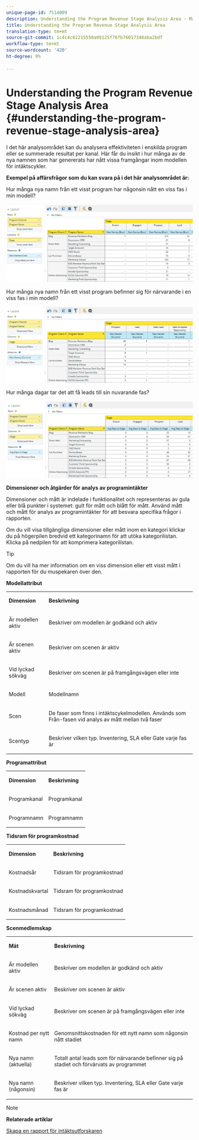 ```yaml
---
unique-page-id: 7514009
description: Understanding the Program Revenue Stage Analysis Area - Marketo Docs - Product Documentation
title: Understanding the Program Revenue Stage Analysis Area
translation-type: tm+mt
source-git-commit: 1c4c4c62215550a09125f76fb76017348aba2bdf
workflow-type: tm+mt
source-wordcount: '420'
ht-degree: 0%

---
```



# Understanding the Program Revenue Stage Analysis Area {#understanding-the-program-revenue-stage-analysis-area}

I det här analysområdet kan du analysera effektiviteten i enskilda program eller se summerade resultat per kanal. Här får du insikt i hur många av de nya namnen som har genererats har nått vissa framgångar inom modellen för intäktscykler.

**Exempel på affärsfrågor som du kan svara på i det här analysområdet är:**

Hur många nya namn från ett visst program har någonsin nått en viss fas i min modell?

![](assets/one-3.png)

Hur många nya namn från ett visst program befinner sig för närvarande i en viss fas i min modell?

![](assets/two-3.png)

Hur många dagar tar det att få leads till sin nuvarande fas?

![](assets/three-3.png)

**Dimensioner och åtgärder för analys av programintäkter**

Dimensioner och mått är indelade i funktionalitet och representeras av gula eller blå punkter i systemet: gult för mått och blått för mått. Använd mått och mått för analys av programintäkter för att besvara specifika frågor i rapporten.

Om du vill visa tillgängliga dimensioner eller mått inom en kategori klickar du på högerpilen bredvid ett kategorinamn för att utöka kategorilistan. Klicka på nedpilen för att komprimera kategorilistan.

>[!TIP]
>
>Om du vill ha mer information om en viss dimension eller ett visst mått i rapporten för du muspekaren över den.

**Modellattribut**

<table> 
 <tbody> 
  <tr> 
   <td colspan="1" rowspan="1"><strong>Dimension</strong></td> 
   <td colspan="1" rowspan="1"><p><strong>Beskrivning</strong></p></td> 
  </tr> 
  <tr> 
   <td colspan="1" rowspan="1"><p>Är modellen aktiv</p></td> 
   <td colspan="1" rowspan="1"><p>Beskriver om modellen är godkänd och aktiv</p></td> 
  </tr> 
  <tr> 
   <td colspan="1" rowspan="1"><p>Är scenen aktiv</p></td> 
   <td colspan="1" rowspan="1"><p>Beskriver om scenen är aktiv</p></td> 
  </tr> 
  <tr> 
   <td colspan="1" rowspan="1"><p>Vid lyckad sökväg</p></td> 
   <td colspan="1" rowspan="1"><p>Beskriver om scenen är på framgångsvägen eller inte</p></td> 
  </tr> 
  <tr> 
   <td colspan="1" rowspan="1"><p>Modell</p></td> 
   <td colspan="1" rowspan="1"><p>Modellnamn</p></td> 
  </tr> 
  <tr> 
   <td colspan="1" rowspan="1"><p>Scen</p></td> 
   <td colspan="1" rowspan="1"><p>De faser som finns i intäktscykelmodellen. Används som Från-fasen vid analys av mått mellan två faser</p></td> 
  </tr> 
  <tr> 
   <td colspan="1" rowspan="1"><p>Scentyp</p></td> 
   <td colspan="1" rowspan="1"><p>Beskriver vilken typ. Inventering, SLA eller Gate varje fas är</p></td> 
  </tr> 
 </tbody> 
</table>

**Programattribut**

<table> 
 <tbody> 
  <tr> 
   <td colspan="1" rowspan="1"><p><strong>Dimension</strong></p></td> 
   <td colspan="1" rowspan="1"><p><strong>Beskrivning</strong></p></td> 
  </tr> 
  <tr> 
   <td colspan="1" rowspan="1"><p>Programkanal</p></td> 
   <td colspan="1" rowspan="1"><p>Programkanal</p></td> 
  </tr> 
  <tr> 
   <td colspan="1" rowspan="1"><p>Programnamn</p></td> 
   <td colspan="1" rowspan="1"><p>Programnamn</p></td> 
  </tr> 
 </tbody> 
</table>

**Tidsram för programkostnad**

<table> 
 <tbody> 
  <tr> 
   <td colspan="1" rowspan="1"><p><strong>Dimension</strong></p></td> 
   <td colspan="1" rowspan="1"><p><strong>Beskrivning</strong></p></td> 
  </tr> 
  <tr> 
   <td colspan="1" rowspan="1"><p>Kostnadsår</p></td> 
   <td colspan="1" rowspan="1"><p>Tidsram för programkostnad</p></td> 
  </tr> 
  <tr> 
   <td colspan="1" rowspan="1"><p>Kostnadskvartal</p></td> 
   <td colspan="1" rowspan="1"><p>Tidsram för programkostnad</p></td> 
  </tr> 
  <tr> 
   <td colspan="1" rowspan="1"><p>Kostnadsmånad</p></td> 
   <td colspan="1" rowspan="1"><p>Tidsram för programkostnad</p></td> 
  </tr> 
 </tbody> 
</table>

**Scenmedlemskap**

<table> 
 <tbody> 
  <tr> 
   <td colspan="1" rowspan="1"><p><strong>Mät</strong></p></td> 
   <td colspan="1" rowspan="1"><p><strong>Beskrivning</strong></p></td> 
  </tr> 
  <tr> 
   <td colspan="1" rowspan="1"><p>Är modellen aktiv</p></td> 
   <td colspan="1" rowspan="1"><p>Beskriver om modellen är godkänd och aktiv</p></td> 
  </tr> 
  <tr> 
   <td colspan="1" rowspan="1"><p>Är scenen aktiv</p></td> 
   <td colspan="1" rowspan="1"><p>Beskriver om scenen är aktiv</p></td> 
  </tr> 
  <tr> 
   <td colspan="1" rowspan="1"><p>Vid lyckad sökväg</p></td> 
   <td colspan="1" rowspan="1"><p>Beskriver om scenen är på framgångsvägen eller inte</p></td> 
  </tr> 
  <tr> 
   <td colspan="1" rowspan="1"><p>Kostnad per nytt namn</p></td> 
   <td colspan="1" rowspan="1"><p>Genomsnittskostnaden för ett nytt namn som någonsin nått stadiet</p></td> 
  </tr> 
  <tr> 
   <td colspan="1" rowspan="1"><p>Nya namn (aktuella)</p></td> 
   <td colspan="1" rowspan="1"><p>Totalt antal leads som för närvarande befinner sig på stadiet och förvärvats av programmet</p></td> 
  </tr> 
  <tr> 
   <td colspan="1" rowspan="1"><p>Nya namn (någonsin)</p></td> 
   <td colspan="1" rowspan="1"><p>Beskriver vilken typ. Inventering, SLA eller Gate varje fas är</p></td> 
  </tr> 
 </tbody> 
</table>

>[!NOTE]
>
>**Relaterade artiklar**
>
>[Skapa en rapport för intäktsutforskaren](../../../../product-docs/reporting/revenue-cycle-analytics/revenue-explorer/create-a-revenue-explorer-report.md)
